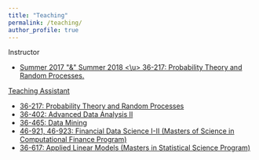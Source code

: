 ```yaml
---
title: "Teaching"
permalink: /teaching/
author_profile: true
---
```

Instructor
* <u> Summer 2017 "&" Summer 2018 <\u> 36-217: Probability Theory and Random Processes.

Teaching Assistant
* 36-217: Probability Theory and Random Processes
* 36-402: Advanced Data Analysis II
* 36-465: Data Mining
* 46-921, 46-923: Financial Data Science I-II (Masters of Science in Computational Finance Program)
* 36-617: Applied Linear Models (Masters in Statistical Science Program)
